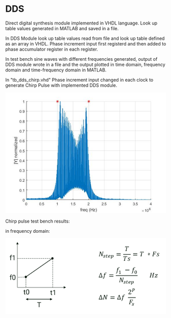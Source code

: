 # DDS
Direct digital synthesis module implemented in VHDL language.
Look up table values generated in MATLAB and saved in a file.

In DDS Module look up table values read from file and look up table defined as an array in VHDL.
Phase increment input first registerd and then added to phase accumulator register in each register.

In test bench sine waves with different frequencies generated, output of DDS module wrote in a file and the output plotted in time domain, frequency domain and time-frequency domain in MATLAB.

In "tb_dds_chirp.vhd" Phase increment input changed in each clock to generate Chirp Pulse with implemented DDS module.

[![delta phase increment](./imgs/chirp_freq_domain.jpg)](https://github.com/sphrk/DDS/blob/main/)

Chirp pulse test bench results:

in frequency domain:

[![freq domain chirp pulse](./imgs/generating_Chirp_Pulse_with_DDS.PNG)](https://github.com/sphrk/DDS/blob/main/)

